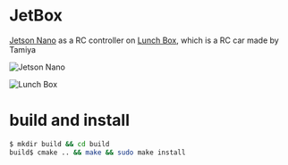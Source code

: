# JetBox
[Jetson Nano](https://developer.nvidia.com/embedded/jetson-nano-developer-kit) as a RC controller on [Lunch Box](https://www.tamiya.com/english/products/58347lunchbox/index.htm), which is a RC car made by Tamiya

![Jetson Nano](https://developer.nvidia.com/sites/default/files/akamai/embedded/images/jetsonNano/JetsonNano-DevKit_Front-Top_Right_trimmed.jpg)

![Lunch Box](https://www.tamiya.com/english/products/58347lunchbox/top.jpg)

# build and install

```bash
$ mkdir build && cd build
build$ cmake .. && make && sudo make install
```